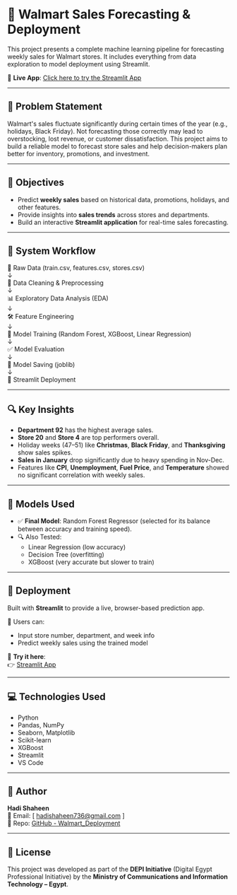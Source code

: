 # 🛒 Walmart Sales Forecasting & Deployment

This project presents a complete machine learning pipeline for forecasting weekly sales for Walmart stores. It includes everything from data exploration to model deployment using Streamlit.

🔗 **Live App**: [Click here to try the Streamlit App](https://walmartdeployment-dseasayw7hve4vjb5py9uf.streamlit.app/)

---

## 📌 Problem Statement

Walmart's sales fluctuate significantly during certain times of the year (e.g., holidays, Black Friday). Not forecasting those correctly may lead to overstocking, lost revenue, or customer dissatisfaction. This project aims to build a reliable model to forecast store sales and help decision-makers plan better for inventory, promotions, and investment.

---

## 🎯 Objectives

- Predict **weekly sales** based on historical data, promotions, holidays, and other features.
- Provide insights into **sales trends** across stores and departments.
- Build an interactive **Streamlit application** for real-time sales forecasting.

---

## 🧩 System Workflow

📂 Raw Data (train.csv, features.csv, stores.csv)                                       
↓                              
🧹 Data Cleaning & Preprocessing                      
↓                               
📊 Exploratory Data Analysis (EDA)                     
↓             
🛠️ Feature Engineering            
↓          
🤖 Model Training (Random Forest, XGBoost, Linear Regression)            
↓          
✅ Model Evaluation        
↓        
💾 Model Saving (joblib)          
↓           
🚀 Streamlit Deployment           


---

## 🔍 Key Insights

- **Department 92** has the highest average sales.  
- **Store 20** and **Store 4** are top performers overall.  
- Holiday weeks (47–51) like **Christmas**, **Black Friday**, and **Thanksgiving** show sales spikes.  
- **Sales in January** drop significantly due to heavy spending in Nov-Dec.  
- Features like **CPI**, **Unemployment**, **Fuel Price**, and **Temperature** showed no significant correlation with weekly sales.

---

## 🧠 Models Used

- ✅ **Final Model**: Random Forest Regressor (selected for its balance between accuracy and training speed).
- 🔍 Also Tested:
  - Linear Regression (low accuracy)
  - Decision Tree (overfitting)
  - XGBoost (very accurate but slower to train)

---

## 🚀 Deployment

Built with **Streamlit** to provide a live, browser-based prediction app.

🧠 Users can:
- Input store number, department, and week info
- Predict weekly sales using the trained model

🔗 **Try it here**:  
👉 [Streamlit App](https://walmartdeployment-dseasayw7hve4vjb5py9uf.streamlit.app/)

---

## 💻 Technologies Used

- Python
- Pandas, NumPy
- Seaborn, Matplotlib
- Scikit-learn
- XGBoost
- Streamlit
- VS Code

---

## 👤 Author

**Hadi Shaheen**  
📧 Email: [ hadishaheen736@gmail.com ]  
📁 Repo: [GitHub - Walmart_Deployment](https://github.com/HadiShaheen249/Walmart_Deployment)

---

## 📎 License

This project was developed as part of the **DEPI Initiative** (Digital Egypt Professional Initiative) by the **Ministry of Communications and Information Technology – Egypt**.
